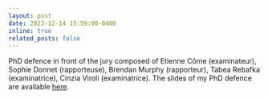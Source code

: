 ```yaml
---
layout: post
date: 2023-12-14 15:59:00-0400
inline: true
related_posts: false
---
```


PhD defence in front of the jury composed of Etienne Côme (examinateur), Sophie Donnet (rapporteuse), Brendan Murphy (rapporteur), Tabea Rebafka (examinatrice), Cinzia Viroli (examinatrice). 
The slides of my PhD defence are available [here](https://github.com/Remi-Boutin/Remi-Boutin.github.io/tree/main/assets/contents/slides_phd_defense_14122023.pdf).